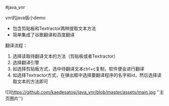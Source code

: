 #java_vnr

vnr的java版小demo
- 包含剪贴板和Textractor两种提取文本方法
- 简单集成了谷歌翻译和百度翻译

翻译流程：
1. 选择读取待翻译文本的方法（剪贴板或者Textractor）
2. 选择翻译引擎
3. 如选择剪贴板方式，选中待翻译文本ctrl+c复制，软件便会进行翻译
4. 如选择Textractor方式，在弹出框中选择要翻译程序的名字和id，然后选择读取文本的方法即可

![](https://github.com/kaedesatosi/java_vnr/blob/master/assets/main.jpg ''主页图片'')
